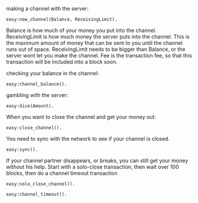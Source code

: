 making a channel with the server:

```
easy:new_channel(Balance, ReceivingLimit).
```

Balance is how much of your money you put into the channel.
ReceivingLimit is how much money the server puts into the channel.
This is the maximum amount of money that can be sent to you until the channel runs out of space. ReceivingLimit needs to be bigger than Balance, or the server wont let you make the channel.
Fee is the transaction fee, so that this transaction will be included into a block soon.


checking your balance in the channel:
```
easy:channel_balance().
```


gambling with the server:
```
easy:dice(Amount).
```


When you want to close the channel and get your money out:
```
easy:close_channel().
```
You  need to sync with the network to see if your channel is closed.
```
easy:sync().
```

If your channel partner disappears, or breaks, you can still get your money without his help. Start with a solo-close transaction, then wait over 100 blocks, then do a channel timeout transaction
```
easy:solo_close_channel().
```
```
easy:channel_timeout().
```